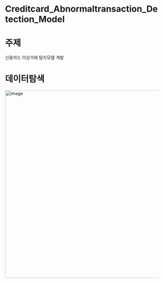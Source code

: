 # Creditcard_Abnormaltransaction_Detection_Model     

# 주제   
신용카드 이상거래 탐지모델 개발 

# 데이터탐색
<img width="868" height="617" alt="image" src="https://github.com/user-attachments/assets/377009e6-2fe7-4f87-a39b-29805831e60f" />
